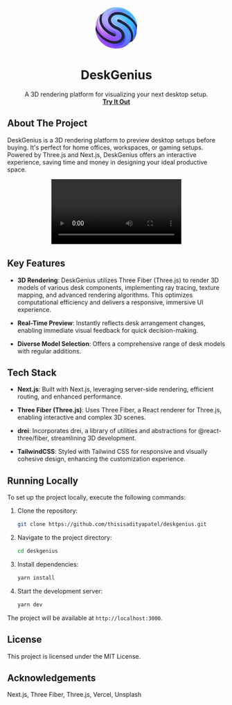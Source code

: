 <p align="center">
  <img src="https://github.com/thisisadityapatel/deskgenius/blob/main/public/companyLogo/deskgeniusLogo.png" alt="Logo" width="100" height="100">
  <h1 align="center">DeskGenius</h1>

  <p align="center">
    A 3D rendering platform for visualizing your next desktop setup.
    <br />
    <a href="https://deskgenius.vercel.app/"><strong>Try It Out</strong></a>
  </p>
</p>

## About The Project

DeskGenius is a 3D rendering platform to preview desktop setups before buying. It's perfect for home offices, workspaces, or gaming setups. Powered by Three.js and Next.js, DeskGenius offers an interactive experience, saving time and money in designing your ideal productive space.

<div align="center">
  <video src="https://github.com/user-attachments/assets/75c6b9b7-5cc0-4d56-8c68-c6c3c1fa2c67">
    Your browser does not support the video tag.
  </video>
</div>

## Key Features

- **3D Rendering**: DeskGenius utilizes Three Fiber (Three.js) to render 3D models of various desk components, implementing ray tracing, texture mapping, and advanced rendering algorithms. This optimizes computational efficiency and delivers a responsive, immersive UI experience.

- **Real-Time Preview**: Instantly reflects desk arrangement changes, enabling immediate visual feedback for quick decision-making.

- **Diverse Model Selection**: Offers a comprehensive range of desk models with regular additions.

## Tech Stack

- **Next.js**: Built with Next.js, leveraging server-side rendering, efficient routing, and enhanced performance.

- **Three Fiber (Three.js)**: Uses Three Fiber, a React renderer for Three.js, enabling interactive and complex 3D scenes.

- **drei**: Incorporates drei, a library of utilities and abstractions for @react-three/fiber, streamlining 3D development.

- **TailwindCSS**: Styled with Tailwind CSS for responsive and visually cohesive design, enhancing the customization experience.

## Running Locally

To set up the project locally, execute the following commands:

1. Clone the repository:

   ```bash
   git clone https://github.com/thisisadityapatel/deskgenius.git
   ```

2. Navigate to the project directory:

   ```bash
   cd deskgenius
   ```

3. Install dependencies:

   ```bash
   yarn install
   ```

4. Start the development server:

   ```bash
   yarn dev
   ```

The project will be available at `http://localhost:3000`.

## License

This project is licensed under the MIT License.

## Acknowledgements

Next.js, Three Fiber, Three.js, Vercel, Unsplash
